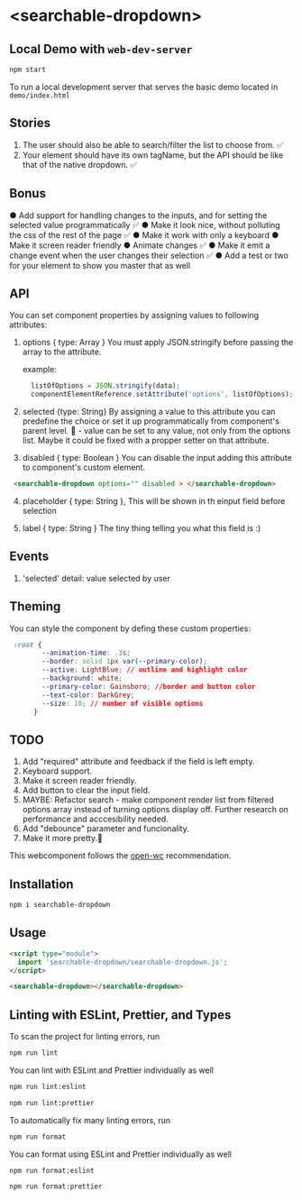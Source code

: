 # \<searchable-dropdown>

## Local Demo with `web-dev-server`
```bash
npm start
```
To run a local development server that serves the basic demo located in `demo/index.html`

## Stories

1. The user should also be able to search/filter the list to choose from. ✅
2. Your element should have its own tagName, but the API should be like that of the native dropdown. ✅

## Bonus

● Add support for handling changes to the inputs, and for setting the selected value programmatically ✅
● Make it look nice, without polluting the css of the rest of the page ✅
● Make it work with only a keyboard
● Make it screen reader friendly
● Animate changes ✅
● Make it emit a change event when the user changes their selection ✅
● Add a test or two for your element to show you master that as well

## API

You can set component properties by assigning values to following attributes:

1. options { type: Array }
    You must apply JSON.stringify before passing the array to the attribute.

    example:
    ```js
      listOfOptions = JSON.stringify(data);
      componentElementReference.setAttribute('options', listOfOptions);
    ```

2. selected {type: String}
    By assigning a value to this attribute you can predefine the choice or set it up programmatically from component's parent level. 
    🐞 - value can be set to any value, not only from the options list. Maybe it could be fixed with a propper setter on that attribute.

3. disabled { type: Boolean }
  You can disable the input adding this attribute to component's custom element. 

  ```html
   <searchable-dropdown options="" disabled > </searchable-dropdown>
   ```

4. placeholder { type: String },
  This will be shown in th einput field before selection

5. label { type: String }
  The tiny thing telling you what this field is :)

## Events

1. 'selected'
    detail: value selected by user

## Theming

You can style the component by defing these custom properties:

```css
 :root {
        --animation-time: .3s;
        --border: solid 1px var(--primary-color);
        --active: LightBlue; // outline and highlight color
        --background: white;
        --primary-color: Gainsboro; //border and button color
        --text-color: DarkGrey;
        --size: 10; // number of visible options
      }
```      
## TODO
1. Add "required" attribute and feedback if the field is left empty.
2. Keyboard support.
3. Make it screen reader friendly.
4. Add button to clear the input field.
5. MAYBE: Refactor search - make component render list from filtered options array instead of turning options display off. Further research on performance and acccesibility needed. 
6. Add "debounce" parameter and funcionality. 
7. Make it more pretty.💅





This webcomponent follows the [open-wc](https://github.com/open-wc/open-wc) recommendation.

## Installation
```bash
npm i searchable-dropdown
```

## Usage
```html
<script type="module">
  import 'searchable-dropdown/searchable-dropdown.js';
</script>

<searchable-dropdown></searchable-dropdown>
```

## Linting with ESLint, Prettier, and Types
To scan the project for linting errors, run
```bash
npm run lint
```

You can lint with ESLint and Prettier individually as well
```bash
npm run lint:eslint
```
```bash
npm run lint:prettier
```

To automatically fix many linting errors, run
```bash
npm run format
```

You can format using ESLint and Prettier individually as well
```bash
npm run format:eslint
```
```bash
npm run format:prettier
```


